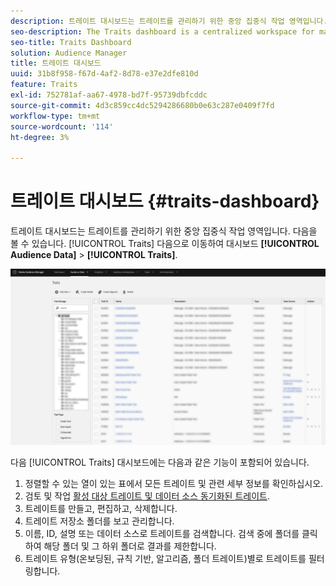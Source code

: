 ```yaml
---
description: 트레이트 대시보드는 트레이트를 관리하기 위한 중앙 집중식 작업 영역입니다.
seo-description: The Traits dashboard is a centralized workspace for managing traits.
seo-title: Traits Dashboard
solution: Audience Manager
title: 트레이트 대시보드
uuid: 31b8f958-f67d-4af2-8d78-e37e2dfe810d
feature: Traits
exl-id: 752781af-aa67-4978-bd7f-95739dbfcddc
source-git-commit: 4d3c859cc4dc5294286680b0e63c287e0409f7fd
workflow-type: tm+mt
source-wordcount: '114'
ht-degree: 3%

---
```


# 트레이트 대시보드 {#traits-dashboard}

트레이트 대시보드는 트레이트를 관리하기 위한 중앙 집중식 작업 영역입니다. 다음을 볼 수 있습니다. [!UICONTROL Traits] 다음으로 이동하여 대시보드 **[!UICONTROL Audience Data]** > **[!UICONTROL Traits]**.

![](assets/traits-dashboard.png)

<!-- c_tb_dashboard.xml -->

다음 [!UICONTROL Traits] 대시보드에는 다음과 같은 기능이 포함되어 있습니다.

1. 정렬할 수 있는 열이 있는 표에서 모든 트레이트 및 관련 세부 정보를 확인하십시오.
2. 검토 및 작업 [활성 대상 트레이트 및 데이터 소스 동기화된 트레이트](../../features/traits/client-activity-synced-audience-traits.md).
3. 트레이트를 만들고, 편집하고, 삭제합니다.
4. 트레이트 저장소 폴더를 보고 관리합니다.
5. 이름, ID, 설명 또는 데이터 소스로 트레이트를 검색합니다. 검색 중에 폴더를 클릭하여 해당 폴더 및 그 하위 폴더로 결과를 제한합니다.
6. 트레이트 유형(온보딩된, 규칙 기반, 알고리즘, 폴더 트레이트)별로 트레이트를 필터링합니다.
